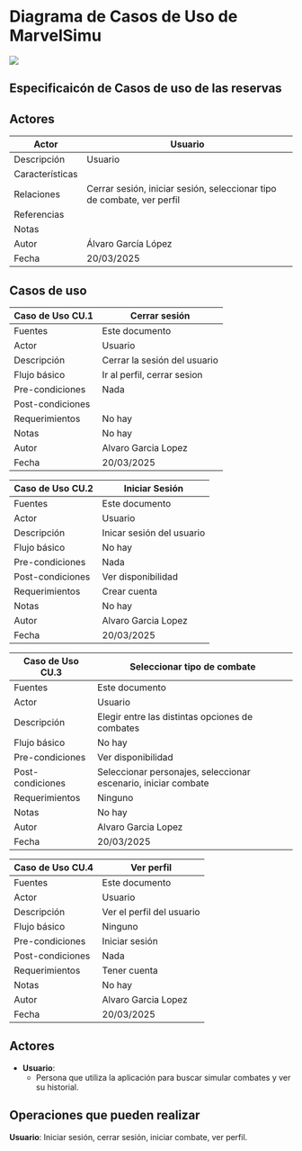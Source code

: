# Diagrama de Casos de Uso de MarvelSimu

<img src="/home/dam/Escritorio/Pro/App/simuladorCombate/images/diagrama-1.0.2.drawio.png">

## Especificaicón de Casos de uso de las reservas

## Actores
|  Actor | Usuario  |
|---|---|
| Descripción  | Usuario  |
| Características  |  |
| Relaciones | Cerrar sesión, iniciar sesión, seleccionar tipo de combate, ver perfil |
| Referencias |  |   
|  Notas |   |
| Autor  | Álvaro García López |
|Fecha | 20/03/2025 |


## Casos de uso

|  Caso de Uso	CU.1 | Cerrar sesión  |
  |---|---|
  | Fuentes  | Este documento  |
  | Actor  |  Usuario |
  | Descripción | Cerrar la sesión del usuario  |
  | Flujo básico | Ir al perfil, cerrar sesion |
  | Pre-condiciones | Nada |  
  | Post-condiciones  |  |  
  |  Requerimientos | No hay |
  |  Notas |  No hay |
  | Autor  | Alvaro Garcia Lopez |
  | Fecha | 20/03/2025 |

  |  Caso de Uso	CU.2 | Iniciar Sesión  |
  |---|---|
  | Fuentes  | Este documento  |
  | Actor  |  Usuario |
  | Descripción | Inicar sesión del usuario |
  | Flujo básico | No hay |
  | Pre-condiciones | Nada |  
  | Post-condiciones  | Ver disponibilidad  |  
  |  Requerimientos | Crear cuenta |
  |  Notas |  No hay |
  | Autor  | Alvaro Garcia Lopez |
  | Fecha | 20/03/2025 |

  |  Caso de Uso	CU.3 | Seleccionar tipo de combate  |
  |---|---|
  | Fuentes  | Este documento  |
  | Actor  |  Usuario |
  | Descripción | Elegir entre las distintas opciones de combates  |
  | Flujo básico | No hay |
  | Pre-condiciones | Ver disponibilidad  |  
  | Post-condiciones  | Seleccionar personajes, seleccionar escenario, iniciar combate  |  
  |  Requerimientos | Ninguno |
  |  Notas |  No hay |
  | Autor  | Alvaro Garcia Lopez |
  | Fecha | 20/03/2025 |

  |  Caso de Uso	CU.4 | Ver perfil |
  |---|---|
  | Fuentes  | Este documento  |
  | Actor  |  Usuario |
  | Descripción | Ver el perfil del usuario |
  | Flujo básico | Ninguno |
  | Pre-condiciones | Iniciar sesión  |  
  | Post-condiciones  | Nada  |  
  |  Requerimientos | Tener cuenta |
  |  Notas |  No hay |
  | Autor  | Alvaro Garcia Lopez |
  | Fecha | 20/03/2025 |


  ## Actores
  - **Usuario**: 
    - Persona que utiliza la aplicación para buscar simular combates y ver su historial.

  ## Operaciones que pueden realizar
  **Usuario**: Iniciar sesión, cerrar sesión, iniciar combate, ver perfil.
